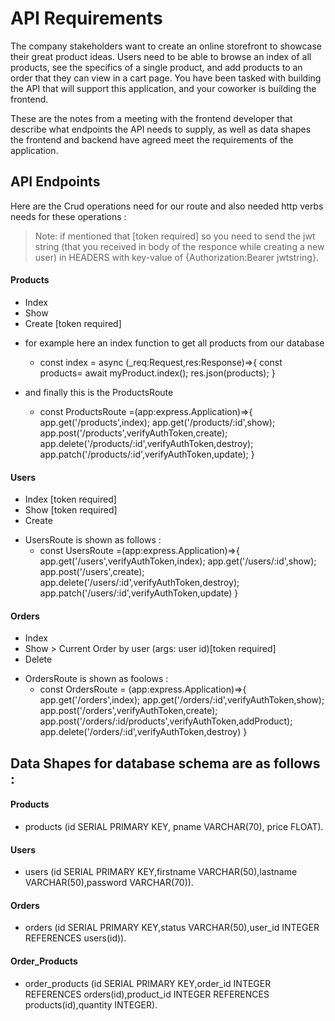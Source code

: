 # API Requirements
The company stakeholders want to create an online storefront to showcase their great product ideas. Users need to be able to browse an index of all products, see the specifics of a single product, and add products to an order that they can view in a cart page. You have been tasked with building the API that will support this application, and your coworker is building the frontend.

These are the notes from a meeting with the frontend developer that describe what endpoints the API needs to supply, as well as data shapes the frontend and backend have agreed meet the requirements of the application. 

## API Endpoints
Here are the Crud operations need for our route and also needed http verbs needs for these operations :
> Note: if mentioned that [token required] so you need to send the jwt string (that you received in body of the responce while creating a new user) in HEADERS with key-value of {Authorization:Bearer jwtstring}.

#### Products
- Index 
- Show
- Create [token required]

* for example here an index function to get all products from our database 
  * const index = async (_req:Request,res:Response)=>{
    const products= await myProduct.index();
    res.json(products);
}

* and finally this is the ProductsRoute
  * const ProductsRoute =(app:express.Application)=>{
    app.get('/products',index);
    app.get('/products/:id',show);
    app.post('/products',verifyAuthToken,create);
    app.delete('/products/:id',verifyAuthToken,destroy);
    app.patch('/products/:id',verifyAuthToken,update);
}
#### Users
- Index [token required]
- Show [token required]
- Create 

* UsersRoute is shown as follows :
  * const UsersRoute =(app:express.Application)=>{
    app.get('/users',verifyAuthToken,index);
    app.get('/users/:id',show);
    app.post('/users',create);
    app.delete('/users/:id',verifyAuthToken,destroy);
    app.patch('/users/:id',verifyAuthToken,update)
}

#### Orders
- Index
- Show > Current Order by user (args: user id)[token required]
- Delete

* OrdersRoute is shown as foolows : 
  * const OrdersRoute = (app:express.Application)=>{
    app.get('/orders',index);
    app.get('/orders/:id',verifyAuthToken,show);
    app.post('/orders',verifyAuthToken,create);
    app.post('/orders/:id/products',verifyAuthToken,addProduct);
    app.delete('/orders/:id',verifyAuthToken,destroy)
}
  

## Data Shapes for database schema are as follows :
#### Products
* products (id SERIAL PRIMARY KEY, pname VARCHAR(70), price FLOAT).

#### Users
* users (id SERIAL PRIMARY KEY,firstname VARCHAR(50),lastname VARCHAR(50),password VARCHAR(70)).

#### Orders
* orders (id SERIAL PRIMARY KEY,status VARCHAR(50),user_id INTEGER REFERENCES users(id)).

#### Order_Products
* order_products (id SERIAL PRIMARY KEY,order_id INTEGER REFERENCES orders(id),product_id INTEGER REFERENCES products(id),quantity INTEGER).
